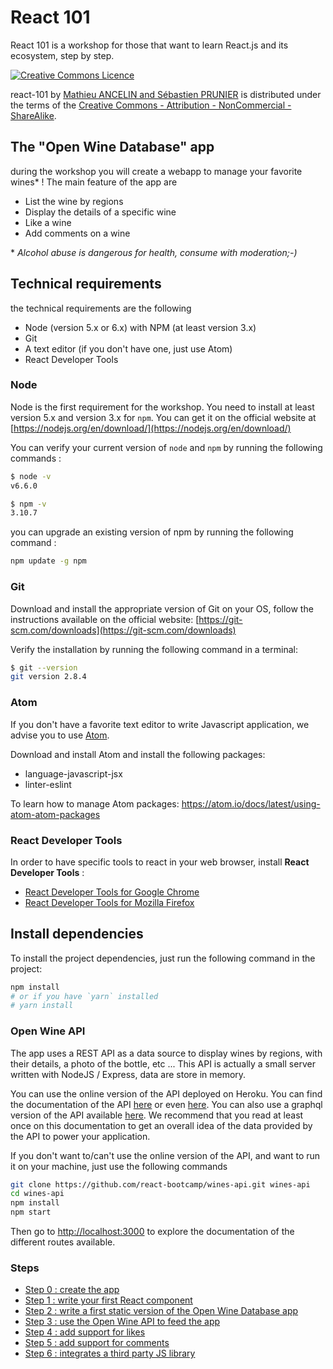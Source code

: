 # React 101

React 101 is a workshop for those that want to learn React.js and its ecosystem, step by step.

<a rel="license" href="http://creativecommons.org/licenses/by-nc-sa/4.0/"><img alt="Creative Commons Licence" style="border-width:0" src="https://i.creativecommons.org/l/by-nc-sa/4.0/88x31.png" /></a>

<span xmlns:dct="http://purl.org/dc/terms/" property="dct:title">react-101</span> by <a xmlns:cc="http://creativecommons.org/ns#" href="https://github.com/react-bootcamp/react-101" property="cc:attributionName" rel="cc:attributionURL">Mathieu ANCELIN and Sébastien PRUNIER</a> is distributed under the terms of the <a rel="license" href="http://creativecommons.org/licenses/by-nc-sa/4.0/">Creative Commons - Attribution - NonCommercial - ShareAlike</a>.

## The "Open Wine Database" app

during the workshop you will create a webapp to manage your favorite wines* !
The main feature of the app are

* List the wine by regions
* Display the details of a specific wine
* Like a wine
* Add comments on a wine

\* *Alcohol abuse is dangerous for health, consume with moderation;-)*

## Technical requirements

the technical requirements are the following

* Node (version 5.x or 6.x) with NPM (at least version 3.x)
* Git
* A text editor (if you don't have one, just use Atom)
* React Developer Tools

### Node

Node is the first requirement for the workshop. You need to install at least version 5.x and version 3.x for `npm`. You can get it on the official website at [https://nodejs.org/en/download/](https://nodejs.org/en/download/)

You can verify your current version of `node` and `npm` by running the following commands :

```sh
$ node -v
v6.6.0

$ npm -v
3.10.7
```

you can upgrade an existing version of npm by running the following command :

```sh
npm update -g npm
```

### Git

Download and install the appropriate version of Git on your OS, follow the instructions available on the official website: [https://git-scm.com/downloads](https://git-scm.com/downloads)

Verify the installation by running the following command in a terminal:

```sh
$ git --version
git version 2.8.4
```

### Atom

If you don't have a favorite text editor to write Javascript application, we advise you to use [Atom](https://atom.io).

Download and install Atom and install the following packages:

* language-javascript-jsx
* linter-eslint

To learn how to manage Atom packages:
 https://atom.io/docs/latest/using-atom-atom-packages

### React Developer Tools

In order to have specific tools to react in your web browser, install **React Developer Tools** :

* [React Developer Tools for Google Chrome](https://chrome.google.com/webstore/detail/react-developer-tools/fmkadmapgofadopljbjfkapdkoienihi)
* [React Developer Tools for Mozilla Firefox](https://addons.mozilla.org/fr/firefox/addon/react-devtools/)

## Install dependencies

To install the project dependencies, just run the following command in the project:

```sh
npm install
# or if you have `yarn` installed
# yarn install
```

### Open Wine API

The app uses a REST API as a data source to display wines by regions, with their details, a photo of the bottle, etc ... This API is actually a small server written with NodeJS / Express, data are store in memory.

You can use the online version of the API deployed on Heroku. You can find the documentation of the API [here](https://wines-api.herokuapp.com/) or even [here](http://petstore.swagger.io/?url=https://react-bootcamp.github.io/react-wines/swagger.json). You can also use a graphql version of the API available [here](https://wines-api-graphql.herokuapp.com/graphql). We recommend that you read at least once on this documentation to get an overall idea of ​​the data provided by the API to power your application.

If you don't want to/can't use the online version of the API, and want to run it on your machine, just use the following commands

```sh
git clone https://github.com/react-bootcamp/wines-api.git wines-api
cd wines-api
npm install
npm start
```

Then go to [http://localhost:3000](http://localhost:3000) to explore the documentation of the different routes available.

### Steps

* [Step 0 : create the app](./instructions/0-create-the-app.md)
* [Step 1 : write your first React component](1-your-first-component.md)
* [Step 2 : write a first static version of the Open Wine Database app](2-the-wine-app.md)
* [Step 3 : use the Open Wine API to feed the app](3-connect-with-the-wine-api.md)
* [Step 4 : add support for likes](4-handle-likes.md)
* [Step 5 : add support for comments](5-handle-comments.md)
* [Step 6 : integrates a third party JS library](6-integrate-with-third-party-apis.md)
